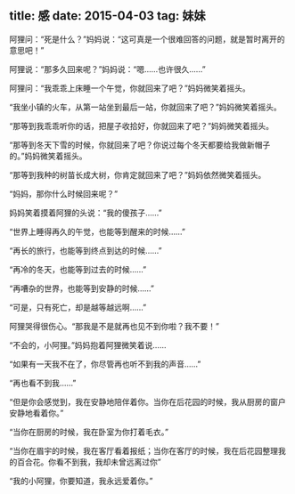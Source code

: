 title: 感
date: 2015-04-03 
tag: 妹妹
---

阿狸问：“死是什么？”妈妈说：“这可真是一个很难回答的问题，就是暂时离开的意思吧！”

阿狸说：“那多久回来呢？”妈妈说：“嗯……也许很久……”

阿狸问：“我乖乖上床睡一个午觉，你就回来了吧？”妈妈微笑着摇头。

“我坐小镇的火车，从第一站坐到最后一站，你就回来了吧？”妈妈微笑着摇头。

“那等到我乖乖听你的话，把屋子收拾好，你就回来了吧？”妈妈微笑着摇头。

“那等到冬天下雪的时候，你就回来了吧？你说过每个冬天都要给我做新帽子的。”妈妈微笑着摇头。

“那等到我种的树苗长成大树，你肯定就回来了吧？”妈妈依然微笑着摇头。

“妈妈，那你什么时候回来呢？”

妈妈笑着摸着阿狸的头说：“我的傻孩子……”

“世界上睡得再久的午觉，也能等到醒来的时候……”

“再长的旅行，也能等到终点到达的时候……”

“再冷的冬天，也能等到过去的时候……”

“再嘈杂的世界，也能等到安静的时候……”

“可是，只有死亡，却是越等越远啊……”

阿狸哭得很伤心。“那我是不是就再也见不到你啦？我不要！”

“不会的，小阿狸。”妈妈抱着阿狸微笑着说……

“如果有一天我不在了，你尽管再也听不到我的声音……”

“再也看不到我……”

“但是你会感觉到，我在安静地陪伴着你。当你在后花园的时候，我从厨房的窗户安静地看着你。”

“当你在厨房的时候，我在卧室为你打着毛衣。”

“当你在眉宇的时候，我在客厅看着报纸；当你在客厅的时候，我在后花园整理我的百合花。你看不到我，我却未曾远离过你”

“我的小阿狸，你要知道，我永远爱着你。”
